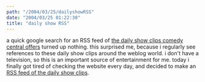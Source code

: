 ```yaml
---
path: "/2004/03/25/dailyshowRSS" 
date: "2004/03/25 01:22:30" 
title: "daily show RSS" 
---
```

a quick google search for an RSS feed of <a href="http://www.comedycentral.com/mp/browse.php?s=ds">the daily show clips comedy central offers</a> turned up nothing. this surprised me, because i regularly see references to these daily show clips around the weblog world. i don't have a television, so this is an important source of entertainment for me. today i finally got tired of checking the website every day, and decided to make an <a href="http://weblog.randomchaos.com/dailyshow.php">RSS feed of the daily show clips</a>.